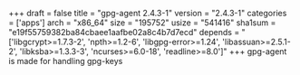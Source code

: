 +++
draft = false
title = "gpg-agent 2.4.3-1"
version = "2.4.3-1"
categories = ['apps']
arch = "x86_64"
size = "195752"
usize = "541416"
sha1sum = "e19f55759382ba84cbaee1aafbe02a8c4b7d7ecd"
depends = "['libgcrypt>=1.7.3-2', 'npth>=1.2-6', 'libgpg-error>=1.24', 'libassuan>=2.5.1-2', 'libksba>=1.3.3-3', 'ncurses>=6.0-18', 'readline>=8.0']"
+++
gpg-agent is made for handling gpg-keys
